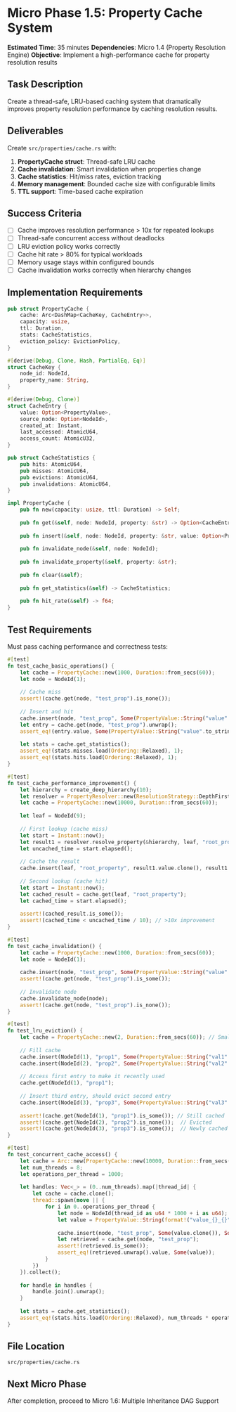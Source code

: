 # Micro Phase 1.5: Property Cache System

**Estimated Time**: 35 minutes
**Dependencies**: Micro 1.4 (Property Resolution Engine)
**Objective**: Implement a high-performance cache for property resolution results

## Task Description

Create a thread-safe, LRU-based caching system that dramatically improves property resolution performance by caching resolution results.

## Deliverables

Create `src/properties/cache.rs` with:

1. **PropertyCache struct**: Thread-safe LRU cache
2. **Cache invalidation**: Smart invalidation when properties change
3. **Cache statistics**: Hit/miss rates, eviction tracking
4. **Memory management**: Bounded cache size with configurable limits
5. **TTL support**: Time-based cache expiration

## Success Criteria

- [ ] Cache improves resolution performance > 10x for repeated lookups
- [ ] Thread-safe concurrent access without deadlocks
- [ ] LRU eviction policy works correctly
- [ ] Cache hit rate > 80% for typical workloads
- [ ] Memory usage stays within configured bounds
- [ ] Cache invalidation works correctly when hierarchy changes

## Implementation Requirements

```rust
pub struct PropertyCache {
    cache: Arc<DashMap<CacheKey, CacheEntry>>,
    capacity: usize,
    ttl: Duration,
    stats: CacheStatistics,
    eviction_policy: EvictionPolicy,
}

#[derive(Debug, Clone, Hash, PartialEq, Eq)]
struct CacheKey {
    node_id: NodeId,
    property_name: String,
}

#[derive(Debug, Clone)]
struct CacheEntry {
    value: Option<PropertyValue>,
    source_node: Option<NodeId>,
    created_at: Instant,
    last_accessed: AtomicU64,
    access_count: AtomicU32,
}

pub struct CacheStatistics {
    pub hits: AtomicU64,
    pub misses: AtomicU64,
    pub evictions: AtomicU64,
    pub invalidations: AtomicU64,
}

impl PropertyCache {
    pub fn new(capacity: usize, ttl: Duration) -> Self;
    
    pub fn get(&self, node: NodeId, property: &str) -> Option<CacheEntry>;
    
    pub fn insert(&self, node: NodeId, property: &str, value: Option<PropertyValue>, source: Option<NodeId>);
    
    pub fn invalidate_node(&self, node: NodeId);
    
    pub fn invalidate_property(&self, property: &str);
    
    pub fn clear(&self);
    
    pub fn get_statistics(&self) -> CacheStatistics;
    
    pub fn hit_rate(&self) -> f64;
}
```

## Test Requirements

Must pass caching performance and correctness tests:
```rust
#[test]
fn test_cache_basic_operations() {
    let cache = PropertyCache::new(1000, Duration::from_secs(60));
    let node = NodeId(1);
    
    // Cache miss
    assert!(cache.get(node, "test_prop").is_none());
    
    // Insert and hit
    cache.insert(node, "test_prop", Some(PropertyValue::String("value".to_string())), Some(node));
    let entry = cache.get(node, "test_prop").unwrap();
    assert_eq!(entry.value, Some(PropertyValue::String("value".to_string())));
    
    let stats = cache.get_statistics();
    assert_eq!(stats.misses.load(Ordering::Relaxed), 1);
    assert_eq!(stats.hits.load(Ordering::Relaxed), 1);
}

#[test]
fn test_cache_performance_improvement() {
    let hierarchy = create_deep_hierarchy(10);
    let resolver = PropertyResolver::new(ResolutionStrategy::DepthFirst);
    let cache = PropertyCache::new(10000, Duration::from_secs(60));
    
    let leaf = NodeId(9);
    
    // First lookup (cache miss)
    let start = Instant::now();
    let result1 = resolver.resolve_property(&hierarchy, leaf, "root_property");
    let uncached_time = start.elapsed();
    
    // Cache the result
    cache.insert(leaf, "root_property", result1.value.clone(), result1.source_node);
    
    // Second lookup (cache hit)
    let start = Instant::now();
    let cached_result = cache.get(leaf, "root_property");
    let cached_time = start.elapsed();
    
    assert!(cached_result.is_some());
    assert!(cached_time < uncached_time / 10); // >10x improvement
}

#[test]
fn test_cache_invalidation() {
    let cache = PropertyCache::new(1000, Duration::from_secs(60));
    let node = NodeId(1);
    
    cache.insert(node, "test_prop", Some(PropertyValue::String("value".to_string())), Some(node));
    assert!(cache.get(node, "test_prop").is_some());
    
    // Invalidate node
    cache.invalidate_node(node);
    assert!(cache.get(node, "test_prop").is_none());
}

#[test]
fn test_lru_eviction() {
    let cache = PropertyCache::new(2, Duration::from_secs(60)); // Small capacity
    
    // Fill cache
    cache.insert(NodeId(1), "prop1", Some(PropertyValue::String("val1".to_string())), None);
    cache.insert(NodeId(2), "prop2", Some(PropertyValue::String("val2".to_string())), None);
    
    // Access first entry to make it recently used
    cache.get(NodeId(1), "prop1");
    
    // Insert third entry, should evict second entry
    cache.insert(NodeId(3), "prop3", Some(PropertyValue::String("val3".to_string())), None);
    
    assert!(cache.get(NodeId(1), "prop1").is_some()); // Still cached
    assert!(cache.get(NodeId(2), "prop2").is_none());  // Evicted
    assert!(cache.get(NodeId(3), "prop3").is_some());  // Newly cached
}

#[test]
fn test_concurrent_cache_access() {
    let cache = Arc::new(PropertyCache::new(10000, Duration::from_secs(60)));
    let num_threads = 8;
    let operations_per_thread = 1000;
    
    let handles: Vec<_> = (0..num_threads).map(|thread_id| {
        let cache = cache.clone();
        thread::spawn(move || {
            for i in 0..operations_per_thread {
                let node = NodeId(thread_id as u64 * 1000 + i as u64);
                let value = PropertyValue::String(format!("value_{}_{}", thread_id, i));
                
                cache.insert(node, "test_prop", Some(value.clone()), Some(node));
                let retrieved = cache.get(node, "test_prop");
                assert!(retrieved.is_some());
                assert_eq!(retrieved.unwrap().value, Some(value));
            }
        })
    }).collect();
    
    for handle in handles {
        handle.join().unwrap();
    }
    
    let stats = cache.get_statistics();
    assert_eq!(stats.hits.load(Ordering::Relaxed), num_threads * operations_per_thread);
}
```

## File Location
`src/properties/cache.rs`

## Next Micro Phase
After completion, proceed to Micro 1.6: Multiple Inheritance DAG Support